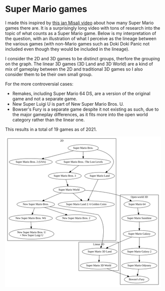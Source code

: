 Super Mario games
===
I made this inspired by [this jan Misali video](https://www.youtube.com/watch?v=XejJ6PzPtEw) about how many Super Mario games there are. It is a surprisingly long video with tons of research into the topic of what counts as a Super Mario game. Below is my interpretation of the question, with an illustration of what I perceive as the lineage between the various games (with non-Mario games such as Doki Doki Panic not included even though they would be included in the lineage).

I consider the 2D and 3D games to be distinct groups, therfore the grouping on the graph. The linear 3D games (3D Land and 3D World) are a kind of mix of gameplay between the 2D and traditional 3D games so I also consider them to be their own small group.

For the more controversial cases:
* Remakes, including Super Mario 64 DS, are a version of the original game and not a separate game.
* New Super Luigi U is part of New Super Mario Bros. U.
* Bowser's Fury is a separate game despite it not existing as such, due to the major gameplay differences, as it fits more into the open world category rather than the linear one.

This results in a total of 19 games as of 2021.

![Graph](mario.svg)
